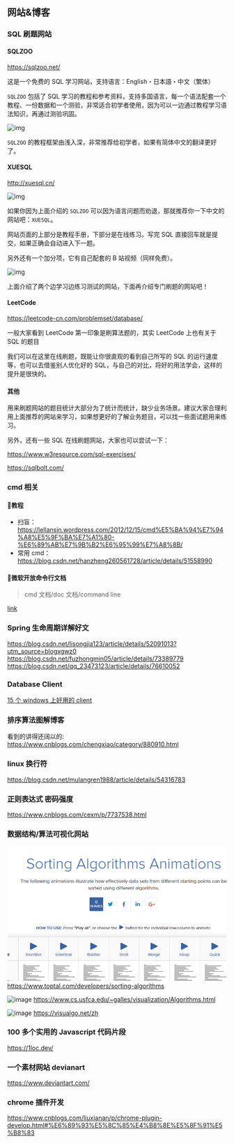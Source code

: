 ## 网站&博客

### SQL 刷题网站

#### SQLZOO

https://sqlzoo.net/

这是一个免费的 SQL 学习网站，支持语言：English・日本語・中文（繁体）

`SQLZOO` 包括了 SQL 学习的教程和参考资料，支持多国语言，每一个语法配套一个教程、一份数据和一个测验，非常适合初学者使用，因为可以一边通过教程学习语法知识，再通过测验巩固。

![img](https://mmbiz.qpic.cn/mmbiz_png/tXYict40xfLg4d2acUQeibw8gkIrj9B8O0Qz5aH2ibzqqBr5vmOzYxNBSV2psT1va6oGD5mCjZmicJb6bvJaTwA0Ww/640?wx_fmt=png&tp=webp&wxfrom=5&wx_lazy=1&wx_co=1)

`SQLZOO` 的教程框架由浅入深，非常推荐给初学者，如果有简体中文的翻译更好了。

#### XUESQL

http://xuesql.cn/

![img](https://mmbiz.qpic.cn/mmbiz_png/tXYict40xfLg4d2acUQeibw8gkIrj9B8O08mWJeX5Wam69lTvVKG79WcIO2VoqX0GatK8cZ7lpCjj9lZwSwqUEqQ/640?wx_fmt=png&tp=webp&wxfrom=5&wx_lazy=1&wx_co=1)

如果你因为上面介绍的 `SQLZOO` 可以因为语言问题而劝退，那就推荐你一下中文的网站吧：`XUESQL`。

网站页面的上部分是教程手册，下部分是在线练习。写完 SQL 直接回车就是提交，如果正确会自动进入下一题。

另外还有一个加分项，它有自己配套的 B 站视频（同样免费）。

![img](https://mmbiz.qpic.cn/mmbiz_png/tXYict40xfLg4d2acUQeibw8gkIrj9B8O0scXnpOkOlsP3Jmbv6aSeRfm6KEsTTN2NtLonTkIufCd6HmETzswmIQ/640?wx_fmt=png&tp=webp&wxfrom=5&wx_lazy=1&wx_co=1)

上面介绍了两个边学习边练习测试的网站，下面再介绍专门刷题的网站吧！

#### LeetCode

https://leetcode-cn.com/problemset/database/

一般大家看到 LeetCode 第一印象是刷算法题的，其实 LeetCode 上也有关于 SQL 的题目

我们可以在这里在线刷题，既能让你很直观的看到自己所写的 SQL 的运行速度等，也可以去借鉴别人优化好的 SQL，与自己的对比，将好的用法学会，这样的提升是很快的。

#### 其他

用来刷题网站的题目统计大部分为了统计而统计，缺少业务场景。建议大家合理利用上面推荐的网站来学习，如果想更好的了解业务题目，可以找一些面试题用来练习。

另外，还有一些 SQL 在线刷题网站，大家也可以尝试一下：

https://www.w3resource.com/sql-exercises/

https://sqlbolt.com/

### cmd 相关

#### :small_blue_diamond:教程

- 扫盲：https://lellansin.wordpress.com/2012/12/15/cmd%E5%BA%94%E7%94%A8%E5%9F%BA%E7%A1%80-%E6%89%AB%E7%9B%B2%E6%95%99%E7%A8%8B/
- 常用 cmd：https://blog.csdn.net/hanzheng260561728/article/details/51558990

#### :small_blue_diamond:微软开放命令行文档

> cmd 文档/doc 文档/command line

[link](http://download.microsoft.com/download/5/8/9/58911986-D4AD-4695-BF63-F734CD4DF8F2/ws-commands.pdf)

### Spring 生命周期详解好文

https://blog.csdn.net/lisongjia123/article/details/52091013?utm_source=blogxgwz0
https://blog.csdn.net/fuzhongmin05/article/details/73389779
https://blog.csdn.net/qq_23473123/article/details/76610052

### Database Client

[15 个 windows 上好用的 client](https://www.slant.co/topics/53/~best-mysql-client-applications-for-windows)

### 排序算法图解博客

看到的讲得还阔以的: https://www.cnblogs.com/chengxiao/category/880910.html

### linux 换行符

https://blog.csdn.net/mulangren1988/article/details/54316783

### 正则表达式 密码强度

https://www.cnblogs.com/cexm/p/7737538.html

### 数据结构/算法可视化网站

![aa](../../../../public/img/sorting-algorithms.png)
https://www.toptal.com/developers/sorting-algorithms

![image](https://user-images.githubusercontent.com/23525754/40883611-f49dc906-6733-11e8-822f-b3f441f11da7.png)
https://www.cs.usfca.edu/~galles/visualization/Algorithms.html

![image](https://user-images.githubusercontent.com/23525754/40886561-d4282520-676c-11e8-8312-223025512f6d.png)
https://visualgo.net/zh

### 100 多个实用的 Javascript 代码片段

https://1loc.dev/

### 一个素材网站 devianart

https://www.deviantart.com/

### chrome 插件开发

https://www.cnblogs.com/liuxianan/p/chrome-plugin-develop.html#%E6%89%93%E5%8C%85%E4%B8%8E%E5%8F%91%E5%B8%83
